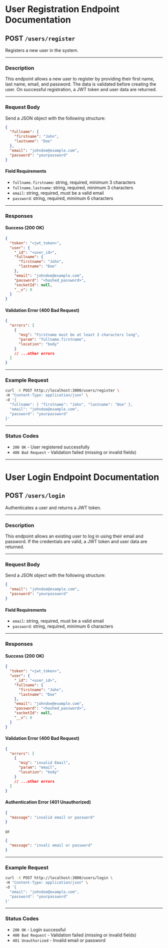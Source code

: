 # User Registration Endpoint Documentation

## POST `/users/register`

Registers a new user in the system.

---

### **Description**

This endpoint allows a new user to register by providing their first name, last name, email, and password. The data is validated before creating the user. On successful registration, a JWT token and user data are returned.

---

### **Request Body**

Send a JSON object with the following structure:

```json
{
  "fullname": {
    "firstname": "John",
    "lastname": "Doe"
  },
  "email": "johndoe@example.com",
  "password": "yourpassword"
}
```

#### **Field Requirements**

- `fullname.firstname`: string, required, minimum 3 characters
- `fullname.lastname`: string, required, minimum 3 characters
- `email`: string, required, must be a valid email
- `password`: string, required, minimum 6 characters

---

### **Responses**

#### **Success (200 OK)**

```json
{
  "token": "<jwt_token>",
  "user": {
    "_id": "<user_id>",
    "fullname": {
      "firstname": "John",
      "lastname": "Doe"
    },
    "email": "johndoe@example.com",
    "password": "<hashed_password>",
    "socketId": null,
    "__v": 0
  }
}
```

#### **Validation Error (400 Bad Request)**

```json
{
  "errors": [
    {
      "msg": "Firstname must be at least 3 characters long",
      "param": "fullname.firstname",
      "location": "body"
    }
    // ...other errors
  ]
}
```

---

### **Example Request**

```bash
curl -X POST http://localhost:3000/users/register \
-H "Content-Type: application/json" \
-d '{
  "fullname": { "firstname": "John", "lastname": "Doe" },
  "email": "johndoe@example.com",
  "password": "yourpassword"
}'
```

---

### **Status Codes**

- `200 OK` - User registered successfully
- `400 Bad Request` - Validation failed (missing or invalid fields)

---

# User Login Endpoint Documentation

## POST `/users/login`

Authenticates a user and returns a JWT token.

---

### **Description**

This endpoint allows an existing user to log in using their email and password. If the credentials are valid, a JWT token and user data are returned.

---

### **Request Body**

Send a JSON object with the following structure:

```json
{
  "email": "johndoe@example.com",
  "password": "yourpassword"
}
```

#### **Field Requirements**

- `email`: string, required, must be a valid email
- `password`: string, required, minimum 6 characters

---

### **Responses**

#### **Success (200 OK)**

```json
{
  "token": "<jwt_token>",
  "user": {
    "_id": "<user_id>",
    "fullname": {
      "firstname": "John",
      "lastname": "Doe"
    },
    "email": "johndoe@example.com",
    "password": "<hashed_password>",
    "socketId": null,
    "__v": 0
  }
}
```

#### **Validation Error (400 Bad Request)**

```json
{
  "errors": [
    {
      "msg": "invalid Email",
      "param": "email",
      "location": "body"
    }
    // ...other errors
  ]
}
```

#### **Authentication Error (401 Unauthorized)**

```json
{
  "massage": "invalid email or password"
}
```
or
```json
{
  "message": "invali email or password"
}
```

---

### **Example Request**

```bash
curl -X POST http://localhost:3000/users/login \
-H "Content-Type: application/json" \
-d '{
  "email": "johndoe@example.com",
  "password": "yourpassword"
}'
```

---

### **Status Codes**

- `200 OK` - Login successful
- `400 Bad Request` - Validation failed (missing or invalid fields)
- `401 Unauthorized` - Invalid email or password